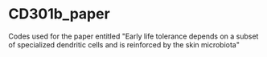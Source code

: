 # CD301b_paper
Codes used for the paper entitled "Early life tolerance depends on a subset of specialized dendritic cells and is reinforced by the skin microbiota"
